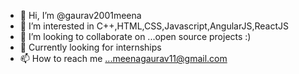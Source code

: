 - 👋 Hi, I’m @gaurav2001meena
- 👀 I’m interested in C++,HTML,CSS,Javascript,AngularJS,ReactJS
- 💞 I’m looking to collaborate on ...open source projects :)
- 🏢 Currently looking for internships
- 📫 How to reach me ...meenagaurav11@gmail.com



